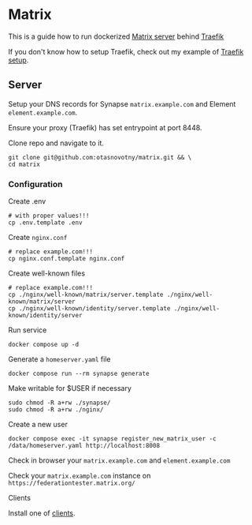 # Matrix
This is a guide how to run dockerized [Matrix server](https://matrix.org/) behind [Traefik](https://traefik.io/traefik/)

If you don't know how to setup Traefik, check out my example of 
[Traefik setup](https://github.com/otasnovotny/traefik).

## Server

Setup your DNS records for Synapse `matrix.example.com` and Element `element.example.com`. 

Ensure your proxy (Traefik) has set entrypoint at port 8448.

Clone repo and navigate to it.
```
git clone git@github.com:otasnovotny/matrix.git && \
cd matrix
```

### Configuration

Create .env
```
# with proper values!!!
cp .env.template .env
```

Create `nginx.conf`
```
# replace example.com!!!
cp nginx.conf.template nginx.conf
```

Create well-known files
```
# replace example.com!!!
cp ./nginx/well-known/matrix/server.template ./nginx/well-known/matrix/server
cp ./nginx/well-known/identity/server.template ./nginx/well-known/identity/server
```

Run service
```
docker compose up -d
```

Generate a `homeserver.yaml` file
```
docker compose run --rm synapse generate
```

Make writable for $USER if necessary
```
sudo chmod -R a+rw ./synapse/
sudo chmod -R a+rw ./nginx/
```

Create a new user
```
docker compose exec -it synapse register_new_matrix_user -c /data/homeserver.yaml http://localhost:8008
```

Check in browser your `matrix.example.com` and `element.example.com`

Check your `matrix.example.com` instance on `https://federationtester.matrix.org/`

Clients

Install one of [clients](https://matrix.org/ecosystem/clients/). 
